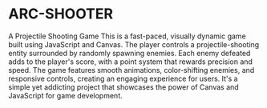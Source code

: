 # ARC-SHOOTER
A Projectile Shooting Game
This is a fast-paced, visually dynamic game built using JavaScript and Canvas. The player controls a projectile-shooting entity surrounded by randomly spawning enemies. Each enemy defeated adds to the player's score, with a point system that rewards precision and speed. The game features smooth animations, color-shifting enemies, and responsive controls, creating an engaging experience for users. It's a simple yet addicting project that showcases the power of Canvas and JavaScript for game development.